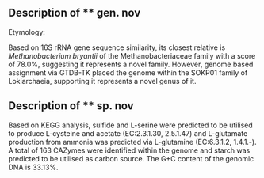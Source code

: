 ## Description of ** gen. nov
<!-- 
Genome completeness is ;92.52
Genome contamination is ;4.67
 -->

Etymology:


Based on 16S rRNA gene sequence similarity, 
its closest relative is 
*Methanobacterium bryantii* of the Methanobacteriaceae family with a score of	78.0%,
suggesting it represents a novel family.
However, genome based assignment via GTDB-TK placed the genome within the SOKP01 family of
Lokiarchaeia, supporting it represents a novel genus of it. 

## Description of ** sp. nov

Based on KEGG analysis,
sulfide and L-serine were predicted to be utilised to produce L-cysteine and acetate (EC:2.3.1.30, 2.5.1.47)
and
L-glutamate production from ammonia was predicted via L-glutamine (EC:6.3.1.2, 1.4.1.-).
A total of 163 CAZymes were identified within the genome 
and starch was predicted to be utilised as carbon source. 
The G+C content of the genomic DNA is 33.13%.

